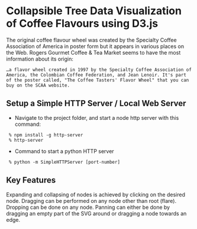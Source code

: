 
Collapsible Tree Data Visualization of Coffee Flavours using D3.js
==========================================================================

The original coffee flavour wheel was created by the Specialty Coffee Association of America in poster form but it appears in various places on the Web. Rogers Gourmet Coffee & Tea Market seems to have the most information about its origin:

    …a flavor wheel created in 1997 by the Specialty Coffee Association of America, the Colombian Coffee Federation, and Jean Lenoir. It's part of the poster called, "The Coffee Tasters' Flavor Wheel" that you can buy on the SCAA website. 

Setup a Simple HTTP Server / Local Web Server
-----------------------------------------------

 - Navigate to the project folder, and start a node http server with this command:
```
 % npm install -g http-server
 % http-server
```
 - Command to start a python HTTP server
```
 % python -m SimpleHTTPServer [port-number]
```

Key Features
--------------------------------------------------------------------------
Expanding and collapsing of nodes is achieved by clicking on the desired node.
Dragging can be performed on any node other than root (flare).
Dropping can be done on any node.
Panning can either be done by dragging an empty part of the SVG around or dragging a node towards an edge.
